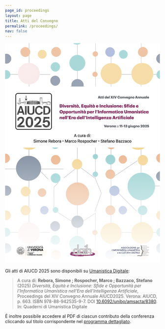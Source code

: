 ```yaml
---
page_id: proceedings
layout: page
title: Atti del Convegno
permalink: /proceedings/
nav: false
---
```


<a href="https://doi.org/10.6092/unibo/amsacta/8380" data-lightbox="proceedings-front" data-title="proceedings AIUCD 2025">
  <img src="/assets/img/proceedings-front.png" alt="Copertina dei proceedings AIUCD 2025" class="proceedings-thumbnail">
</a>

Gli atti di AIUCD 2025 sono disponibili su [Umanistica Digitale](https://umanisticadigitale.unibo.it/pages/boa):

> A cura di: **Rebora, Simone ; Rospocher, Marco ; Bazzaco, Stefano** (2025) *Diversità, Equità e Inclusione: Sfide e Opportunità per l’Informatica Umanistica nell’Era dell’Intelligenza Artificiale*, Proceedings del XIV Convegno Annuale AIUCD2025. Verona: AIUCD, p. 663. ISBN 978-88-942535-9-7. DOI [10.6092/unibo/amsacta/8380](https://doi.org/10.6092/unibo/amsacta/8380). In: Quaderni di Umanistica Digitale

È inoltre possibile accedere al PDF di ciascun contributo della conferenza cliccando sul titolo corrispondente nel [programma dettagliato](/detailed-schedule/).
